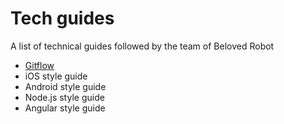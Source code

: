 # Tech guides
A list of technical guides followed by the team of Beloved Robot

- [Gitflow](https://www.google.com)
- iOS style guide
- Android style guide
- Node.js style guide
- Angular style guide

